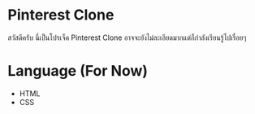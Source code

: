 # Pinterest Clone
สวัสดีครับ นี่เป็นโปรเจ็ค Pinterest Clone อาจจะยังไม่ละเอียดมากแต่ก็กำลังเรียนรู้ไปเรื่อยๆ

# Language (For Now)
- HTML
- CSS